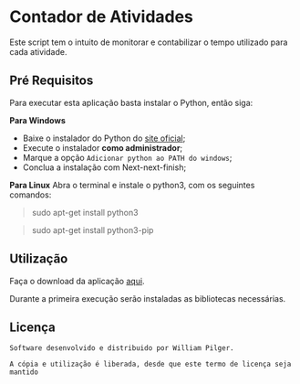 # Contador de Atividades

Este script tem o intuito de monitorar e contabilizar o tempo utilizado para cada atividade.

## Pré Requisitos

Para executar esta aplicação basta instalar o Python, então siga:

**Para Windows**
- Baixe o instalador do Python do [site oficial](python.org);
- Execute o instalador **como administrador**;
- Marque a opção `Adicionar python ao PATH do windows`;
- Conclua a instalação com Next-next-finish;

**Para Linux**
Abra o terminal e instale o python3, com os seguintes comandos:

> sudo apt-get install python3

> sudo apt-get install python3-pip


## Utilização

Faça o download da aplicação [aqui]().

Durante a primeira execução serão instaladas as bibliotecas necessárias.

## Licença

```
Software desenvolvido e distribuido por William Pilger.

A cópia e utilização é liberada, desde que este termo de licença seja mantido
```
